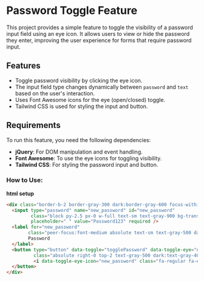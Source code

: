 # Password Toggle Feature

This project provides a simple feature to toggle the visibility of a password input field using an eye icon. It allows users to view or hide the password they enter, improving the user experience for forms that require password input.

## Features
- Toggle password visibility by clicking the eye icon.
- The input field type changes dynamically between `password` and `text` based on the user's interaction.
- Uses Font Awesome icons for the eye (open/closed) toggle.
- Tailwind CSS is used for styling the input and button.

## Requirements
To run this feature, you need the following dependencies:

- **jQuery**: For DOM manipulation and event handling.
- **Font Awesome**: To use the eye icons for toggling visibility.
- **Tailwind CSS**: For styling the password input and button.

### How to Use:
**html setup**
```html
<div class="border-b-2 border-gray-300 dark:border-gray-600 focus-within:border-blue-600 transition-colors">
  <input type="password" name="new_password" id="new_password"
         class="block py-2.5 px-0 w-full text-sm text-gray-900 bg-transparent focus:ring-0 border-none focus:outline-none dark:text-white peer"
         placeholder=" " value="Password123" required />
  <label for="new_password"
        class="peer-focus:font-medium absolute text-sm text-gray-500 dark:text-gray-400 duration-300 transform -translate-y-6 scale-75 top-3 -z-10 origin-[0] peer-focus:start-0 rtl:peer-focus:translate-x-1/4 peer-focus:text-blue-600 peer-focus:dark:text-blue-500 peer-placeholder-shown:scale-100 peer-placeholder-shown:translate-y-0 peer-focus:scale-75 peer-focus:-translate-y-6">
        Password
  </label>
  <button type="button" data-toggle="togglePassword" data-toggle-eye="new_password"
          class="absolute right-0 top-2 text-gray-500 dark:text-gray-400">
          <i data-toggle-eye-icon="new_password" class="fa-regular fa-eye"></i>
  </button>
</div>


